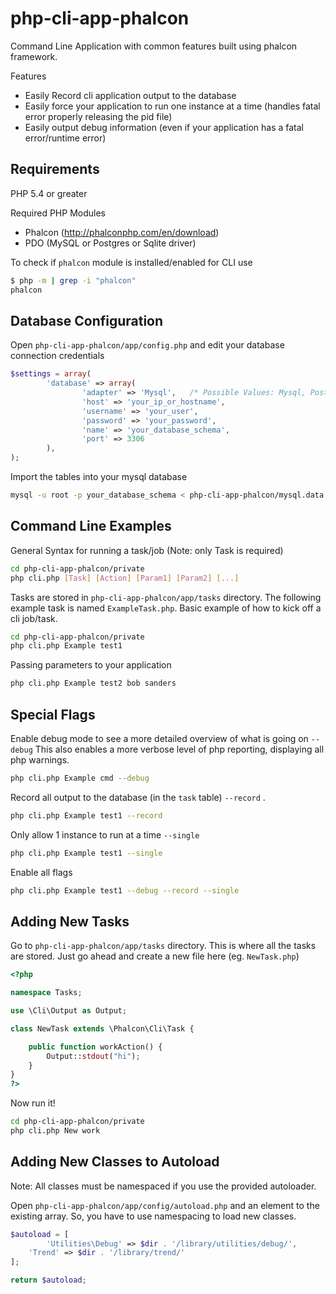 php-cli-app-phalcon
===================

Command Line Application with common features built using phalcon framework.

Features
- Easily Record cli application output to the database
- Easily force your application to run one instance at a time (handles fatal error properly releasing the pid file)
- Easily output debug information (even if your application has a fatal error/runtime error)

Requirements
---------
PHP 5.4 or greater

Required PHP Modules
- Phalcon (http://phalconphp.com/en/download)
- PDO (MySQL or Postgres or Sqlite driver)

To check if `phalcon` module is installed/enabled for CLI use
```bash
$ php -m | grep -i "phalcon"
phalcon
```

Database Configuration
--------------
Open  `php-cli-app-phalcon/app/config.php` and edit your database connection credentials

```php
$settings = array(
        'database' => array(
                'adapter' => 'Mysql',   /* Possible Values: Mysql, Postgres, Sqlite */
                'host' => 'your_ip_or_hostname',
                'username' => 'your_user',
                'password' => 'your_password',
                'name' => 'your_database_schema',
                'port' => 3306
        ),
);
```

Import the tables into your mysql database
```bash
mysql -u root -p your_database_schema < php-cli-app-phalcon/mysql.data.sql
```

Command Line Examples
----------------------

General Syntax for running a task/job (Note: only Task is required)

```bash
cd php-cli-app-phalcon/private 
php cli.php [Task] [Action] [Param1] [Param2] [...]
```

Tasks are stored in `php-cli-app-phalcon/app/tasks` directory. The following example task is named `ExampleTask.php`.
Basic example of how to kick off a cli job/task.

```bash
cd php-cli-app-phalcon/private
php cli.php Example test1 
```

Passing parameters to your application

```bash
php cli.php Example test2 bob sanders 
```

Special Flags
---------------------

Enable debug mode to see a more detailed overview of what is going on `--debug`
This also enables a more verbose level of php reporting, displaying all php warnings.

```bash
php cli.php Example cmd --debug
```

Record all output to the database (in the `task` table) `--record` . 

```bash
php cli.php Example test1 --record
```


Only allow 1 instance to run at a time `--single`
```bash
php cli.php Example test1 --single
```

Enable all flags
```bash
php cli.php Example test1 --debug --record --single
```

Adding New Tasks
--------------------

Go to `php-cli-app-phalcon/app/tasks` directory. This is where all the tasks are stored.
Just go ahead and create a new file here (eg. `NewTask.php`)

```php
<?php

namespace Tasks;

use \Cli\Output as Output;

class NewTask extends \Phalcon\Cli\Task {

    public function workAction() {
        Output::stdout("hi");
    }
}
?>
```

Now run it!
```bash
cd php-cli-app-phalcon/private
php cli.php New work
```

Adding New Classes to Autoload
--------------------

Note: All classes must be namespaced if you use the provided autoloader.

Open `php-cli-app-phalcon/app/config/autoload.php` and an element to the existing array.
So, you have to use namespacing to load new classes.

```php
$autoload = [
        'Utilities\Debug' => $dir . '/library/utilities/debug/',
	'Trend' => $dir . '/library/trend/'
];

return $autoload;
```
